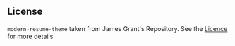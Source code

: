 ## License

`modern-resume-theme` taken from James Grant's Repository. See the [Licence](LICENSE) for more details
